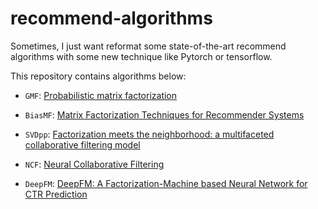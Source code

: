 # recommend-algorithms
Sometimes, I just want reformat some state-of-the-art recommend algorithms with some new technique like Pytorch or tensorflow.


This repository contains algorithms below:

* `GMF`: [Probabilistic matrix factorization](https://www.asc.ohio-state.edu/statistics/dmsl//Salakhutdinov_Minh_2008.pdf)

* `BiasMF`: [Matrix Factorization Techniques for Recommender Systems](https://www.asc.ohio-state.edu/statistics/dmsl//Koren_2009.pdf)

* `SVDpp`: [Factorization meets the neighborhood: a multifaceted collaborative filtering model](https://dl.acm.org/citation.cfm?id=1401890.1401944)

* `NCF`: [Neural Collaborative Filtering](http://dl.acm.org/citation.cfm?id=3052569)

* `DeepFM`: [DeepFM: A Factorization-Machine based Neural Network for CTR Prediction](https://arxiv.org/abs/1703.04247)
